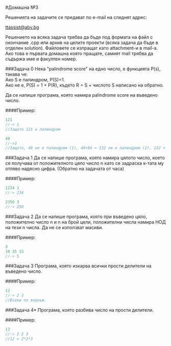 #Домашна №3

Решенията на задачите се предават по e-mail на следнят адрес:

ttassist@abv.bg

Решението на всяка задача трябва да бъде под формата на файл с окончание .cpp или архив на целите проекти (всяка задача да бъде в отделен solution). Файловете се изпращат като attachment-и в mail-a. Ако това е първата домашна която пращате, самият mail трябва да съдържа име и факултен номер.

###Задача 0
Нека "palindrome score" на едно число, е функцията P(s), такава че:  
Ако S е палиндром, P(S)=1.  
Ако не е, P(S) = 1 + P(R), където R = S + числото S написано на обратно.  

Да се напише програма, която намира palindrome score на въведено число.

####Пример:

```c++
121
//-> 1
//Защото 121 е палиндром

48
//->3
//Защото, 48 не е палиндром (1), 48+84 = 132 не е палиндром (2), 132 + 231 = 363 е палиндром (3).
```

###Задача 1
Да се напише програма, която намира цялото число, което се получава от положителното цяло число n като се задраска к-тата му отляво надясно цифра. (Обратно на задачата от часа)

####Пример:

```c++
1234 1
//-> 234

2356 3
//-> 256
```

###Задача 2
Да се напише програма, която при въведено цяло, положително число n и n на брой цели, положителни числа намира НОД на тези n числа. Да не се използват масиви.

####Пример:
```c++
3 
10 35 15
//-> 5
```

###Задача 3
Програма, която изкарва всички прости делители на въведено число.

####Пример:
```c++
12
//-> 2 3 
//Всеки по веднъж.
```

###Задача 4*
Програма, която разбива число на прости делители.

####Пример:
```c++
12
//-> 2 2 3
//12 = 2*2*3
```
